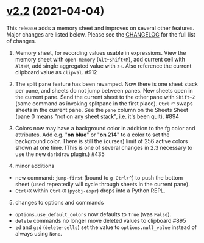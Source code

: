 # [v2.2](https://github.com/saulpw/visidata/releases/tag/v2.3) (2021-04-04)

This release adds a memory sheet and improves on several other features.  Major changes are listed below.   Please see the [CHANGELOG](https://github.com/saulpw/visidata/blob/stable/CHANGELOG.md#v2.3) for the full list of changes.

1. Memory sheet, for recording values usable in expressions.  View the memory sheet with `open-memory` (`Alt+Shift+M`), add current cell with `Alt+M`, add single aggregated value with `z+`.  Also reference the current clipboard value as `clipval`.  #912

2. The split pane feature has been revamped.  Now there is one sheet stack per pane, and sheets do not jump between panes.  New sheets open in the current pane.  Send the current sheet to the other pane with `Shift+Z` (same command as invoking splitpane in the first place).  `Ctrl+^` swaps sheets in the current pane.  See the `pane` column on the Sheets Sheet (pane 0 means "not on any sheet stack", i.e. it's been quit). #894

3. Colors now may have a background color in addition to the fg color and attributes.  Add e.g. "**on blue**" or "**on 214**" to a color to set the background color.  There is still the (curses) limit of 256 active colors shown at one time. (This is one of several changes in 2.3 necessary to use the new `darkdraw` plugin.) #435

4. minor additions

- new command: `jump-first` (bound to `g Ctrl+^`) to push the bottom sheet (used repeatedly will cycle through sheets in the current pane).
- `Ctrl+X` within `Ctrl+X` (`pyobj-expr`) drops into a Python REPL.

5. changes to options and commands

- `options.use_default_colors` now defaults to `True` (was `False`).
- `delete` commands no longer move deleted values to clipboard #895
- `zd` and `gzd` (`delete-cells`) set the value to `options.null_value` instead of always using `None`.
